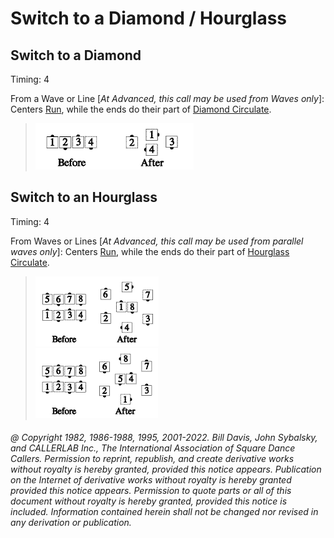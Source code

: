 
# Switch to a Diamond / Hourglass

## Switch to a Diamond

Timing: 4

From a Wave or Line [*At Advanced, this call may be used from Waves only*]:
Centers [Run](../b2/run.md), while the ends do their part of 
[Diamond Circulate](../plus/diamond_circulate.md).

> 
> ![alt](switch_to_a_diamond_1a.png)![alt](switch_to_a_diamond_1b.png)
>

## Switch to an Hourglass

Timing: 4

From Waves or Lines [*At Advanced, this call may be used from parallel waves only*]:
Centers [Run](../b2/run.md), while the ends do their part of
[Hourglass Circulate](hourglass_circulate.md).

>
> ![alt](switch_to_an_hourglass_1a.png)![alt](switch_to_an_hourglass_1b.png)  
> ![alt](switch_to_an_hourglass_1c.png)![alt](switch_to_an_hourglass_1d.png)
>

###### @ Copyright 1982, 1986-1988, 1995, 2001-2022. Bill Davis, John Sybalsky, and CALLERLAB Inc., The International Association of Square Dance Callers. Permission to reprint, republish, and create derivative works without royalty is hereby granted, provided this notice appears. Publication on the Internet of derivative works without royalty is hereby granted provided this notice appears. Permission to quote parts or all of this document without royalty is hereby granted, provided this notice is included. Information contained herein shall not be changed nor revised in any derivation or publication.
